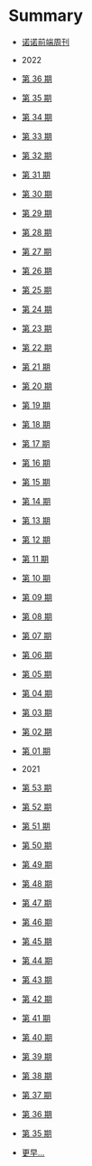 <!--
 * @Description: 目录
 * @Author: zoeblow
 * @Email: wangfuyuan@nnuo.com
 * @Date: 2021-09-03 09:55:53
 * @LastEditors: wangfuyuan
 * @LastEditTime: 2022-09-09 16:43:32
 * @FilePath: \nuofe-weekly1\SUMMARY.md
 -->

# Summary

- [诺诺前端周刊](README.md)

- 2022
- [第 36 期](2022/weekly-36.md)
- [第 35 期](2022/weekly-35.md)
- [第 34 期](2022/weekly-34.md)
- [第 33 期](2022/weekly-33.md)
- [第 32 期](2022/weekly-32.md)
- [第 31 期](2022/weekly-31.md)
- [第 30 期](2022/weekly-30.md)
- [第 29 期](2022/weekly-29.md)
- [第 28 期](2022/weekly-28.md)
- [第 27 期](2022/weekly-27.md)
- [第 26 期](2022/weekly-26.md)
- [第 25 期](2022/weekly-25.md)
- [第 24 期](2022/weekly-24.md)
- [第 23 期](2022/weekly-23.md)
- [第 22 期](2022/weekly-22.md)
- [第 21 期](2022/weekly-21.md)
- [第 20 期](2022/weekly-20.md)
- [第 19 期](2022/weekly-19.md)
- [第 18 期](2022/weekly-18.md)
- [第 17 期](2022/weekly-17.md)
- [第 16 期](2022/weekly-16.md)
- [第 15 期](2022/weekly-15.md)
- [第 14 期](2022/weekly-14.md)
- [第 13 期](2022/weekly-13.md)
- [第 12 期](2022/weekly-12.md)
- [第 11 期](2022/weekly-11.md)
- [第 10 期](2022/weekly-10.md)
- [第 09 期](2022/weekly-09.md)
- [第 08 期](2022/weekly-08.md)
- [第 07 期](2022/weekly-07.md)
- [第 06 期](2022/weekly-06.md)
- [第 05 期](2022/weekly-05.md)
- [第 04 期](2022/weekly-04.md)
- [第 03 期](2022/weekly-03.md)
- [第 02 期](2022/weekly-02.md)
- [第 01 期](2022/weekly-01.md)

- 2021
- [第 53 期](2021/weekly-53.md)
- [第 52 期](2021/weekly-52.md)
- [第 51 期](2021/weekly-51.md)
- [第 50 期](2021/weekly-50.md)
- [第 49 期](2021/weekly-49.md)
- [第 48 期](2021/weekly-48.md)
- [第 47 期](2021/weekly-47.md)
- [第 46 期](2021/weekly-46.md)
- [第 45 期](2021/weekly-45.md)
- [第 44 期](2021/weekly-44.md)
- [第 43 期](2021/weekly-43.md)
- [第 42 期](2021/weekly-42.md)
- [第 41 期](2021/weekly-41.md)
- [第 40 期](2021/weekly-40.md)
- [第 39 期](2021/weekly-39.md)
- [第 38 期](2021/weekly-38.md)
- [第 37 期](2021/weekly-37.md)
- [第 36 期](2021/weekly-36.md)
- [第 35 期](2021/weekly-35.md)
- [更早...](https://nuofe.github.io/nuofe-weekly/)
